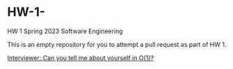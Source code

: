 # HW-1-

HW 1 Spring 2023 Software Engineering 

This is an empty repository for you to attempt a pull request as part of HW 1.

[Interviewer: Can you tell me about yourself in O(1)?](https://www.youtube.com/watch?v=bn_KRzohcAo)
